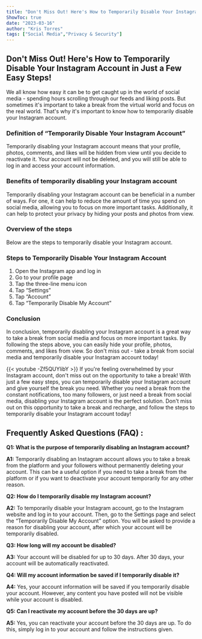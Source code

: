 ```yaml
---
title: "Don't Miss Out! Here's How to Temporarily Disable Your Instagram Account in Just a Few Easy Steps!"
ShowToc: true 
date: "2023-03-16"
author: "Kris Torres" 
tags: ["Social Media","Privacy & Security"]
---
```

## Don't Miss Out! Here's How to Temporarily Disable Your Instagram Account in Just a Few Easy Steps!
We all know how easy it can be to get caught up in the world of social media - spending hours scrolling through our feeds and liking posts. But sometimes it's important to take a break from the virtual world and focus on the real world. That's why it's important to know how to temporarily disable your Instagram account. 

### Definition of “Temporarily Disable Your Instagram Account”
Temporarily disabling your Instagram account means that your profile, photos, comments, and likes will be hidden from view until you decide to reactivate it. Your account will not be deleted, and you will still be able to log in and access your account information. 

### Benefits of temporarily disabling your Instagram account
Temporarily disabling your Instagram account can be beneficial in a number of ways. For one, it can help to reduce the amount of time you spend on social media, allowing you to focus on more important tasks. Additionally, it can help to protect your privacy by hiding your posts and photos from view.

### Overview of the steps
Below are the steps to temporarily disable your Instagram account. 

### Steps to Temporarily Disable Your Instagram Account
1. Open the Instagram app and log in 
2. Go to your profile page 
3. Tap the three-line menu icon 
4. Tap “Settings” 
5. Tap “Account” 
6. Tap “Temporarily Disable My Account” 

### Conclusion
In conclusion, temporarily disabling your Instagram account is a great way to take a break from social media and focus on more important tasks. By following the steps above, you can easily hide your profile, photos, comments, and likes from view. So don't miss out - take a break from social media and temporarily disable your Instagram account today!

{{< youtube -Zf5QUYlibY >}} 
If you're feeling overwhelmed by your Instagram account, don't miss out on the opportunity to take a break! With just a few easy steps, you can temporarily disable your Instagram account and give yourself the break you need. Whether you need a break from the constant notifications, too many followers, or just need a break from social media, disabling your Instagram account is the perfect solution. Don't miss out on this opportunity to take a break and recharge, and follow the steps to temporarily disable your Instagram account today!

## Frequently Asked Questions (FAQ) :
**Q1: What is the purpose of temporarily disabling an Instagram account?**

**A1:** Temporarily disabling an Instagram account allows you to take a break from the platform and your followers without permanently deleting your account. This can be a useful option if you need to take a break from the platform or if you want to deactivate your account temporarily for any other reason. 

**Q2: How do I temporarily disable my Instagram account?**

**A2:** To temporarily disable your Instagram account, go to the Instagram website and log in to your account. Then, go to the Settings page and select the “Temporarily Disable My Account” option. You will be asked to provide a reason for disabling your account, after which your account will be temporarily disabled. 

**Q3: How long will my account be disabled?**

**A3:** Your account will be disabled for up to 30 days. After 30 days, your account will be automatically reactivated. 

**Q4: Will my account information be saved if I temporarily disable it?**

**A4:** Yes, your account information will be saved if you temporarily disable your account. However, any content you have posted will not be visible while your account is disabled. 

**Q5: Can I reactivate my account before the 30 days are up?**

**A5:** Yes, you can reactivate your account before the 30 days are up. To do this, simply log in to your account and follow the instructions given.


